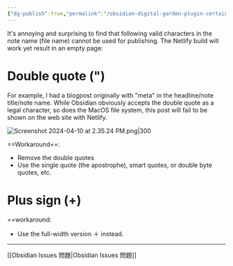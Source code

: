 ```yaml
---
{"dg-publish":true,"permalink":"/obsidian-digital-garden-plugin-certain-characters-in-note-name-or-title-won-t-work-resulting-in-page-not-found-but-will-build-successfully-on-netlify-ob/","noteIcon":"2"}
---
```


It's annoying and surprising to find that following valid characters in the note name (file name) cannot be used for publishing. The Netlify build will work yet result in an empty page:
# Double quote (")

For example, I had a blogpost originally with "meta" in the headline/note title/note name. While Obsidian obviously accepts the double quote as a legal character, so does the MacOS file system, this post will fail to be shown on the web site with Netlify. 

![Screenshot 2024-04-10 at 2.35.24 PM.png|300](/img/user/_attachments/_OB/Screenshot%202024-04-10%20at%202.35.24%20PM.png)

==Workaround==: 

- Remove the double quotes
- Use the single quote (the apostrophe), smart quotes, or double byte quotes, etc.
# Plus sign (+)

==workaround:

- Use the full-width version ＋ instead.
---
[[Obsidian Issues 問題\|Obsidian Issues 問題]]

